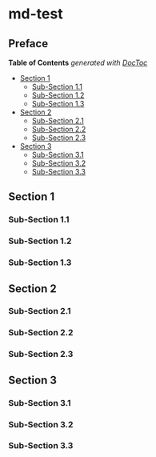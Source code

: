 # md-test

## Preface

<!-- START doctoc generated TOC please keep comment here to allow auto update -->
<!-- DON'T EDIT THIS SECTION, INSTEAD RE-RUN doctoc TO UPDATE -->
**Table of Contents**  *generated with [DocToc](https://github.com/thlorenz/doctoc)*

- [Section 1](#section-1)
  - [Sub-Section 1.1](#sub-section-11)
  - [Sub-Section 1.2](#sub-section-12)
  - [Sub-Section 1.3](#sub-section-13)
- [Section 2](#section-2)
  - [Sub-Section 2.1](#sub-section-21)
  - [Sub-Section 2.2](#sub-section-22)
  - [Sub-Section 2.3](#sub-section-23)
- [Section 3](#section-3)
  - [Sub-Section 3.1](#sub-section-31)
  - [Sub-Section 3.2](#sub-section-32)
  - [Sub-Section 3.3](#sub-section-33)

<!-- END doctoc generated TOC please keep comment here to allow auto update -->

## Section 1
### Sub-Section 1.1
### Sub-Section 1.2
### Sub-Section 1.3
## Section 2
### Sub-Section 2.1
### Sub-Section 2.2
### Sub-Section 2.3
## Section 3
### Sub-Section 3.1
### Sub-Section 3.2
### Sub-Section 3.3

